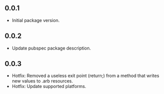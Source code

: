## 0.0.1

- Initial package version.

## 0.0.2

- Update pubspec package description.

## 0.0.3

- Hotfix: Removed a useless exit point (return;) from a method that writes new values to .arb resources.
- Hotfix: Update supported platforms.

